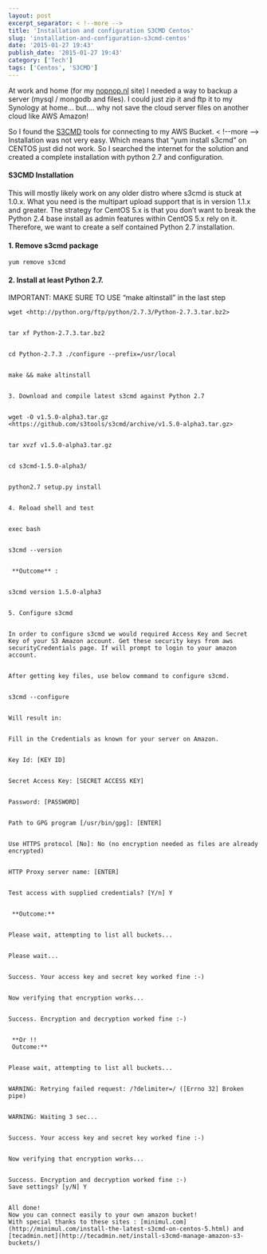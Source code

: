 ```yaml
---
layout: post
excerpt_separator: < !--more -->
title: 'Installation and configuration S3CMD Centos'
slug: 'installation-and-configuration-s3cmd-centos'
date: '2015-01-27 19:43'
publish_date: '2015-01-27 19:43'
category: ['Tech']
tags: ['Centos', 'S3CMD']
---
```

At work and home (for my [nopnop.nl](http://nopnop.nl/) site) I needed a way
to backup a server (mysql / mongodb and files). I could just zip it and ftp it
to my Synology at home… but…. why not save the cloud server files on another
cloud like AWS Amazon!

So I found the [S3CMD](http://s3tools.org/s3cmd) tools for connecting to my
AWS Bucket.
< !--more -->
Installation was not very easy. Which means that “yum install s3cmd” on CENTOS
just did not work. So I searched the internet for the solution and created a
complete installation with python 2.7 and configuration.

#### S3CMD Installation

This will mostly likely work on any older distro where s3cmd is stuck at
1.0.x. What you need is the multipart upload support that is in version 1.1.x
and greater. The strategy for CentOS 5.x is that you don’t want to break the
Python 2.4 base install as admin features within CentOS 5.x rely on it.
Therefore, we want to create a self contained Python 2.7 installation.

#### 1\. Remove s3cmd package

    
    
    yum remove s3cmd

#### 2\. Install at least Python 2.7.

IMPORTANT: MAKE SURE TO USE “make altinstall” in the last step

    
    
    wget <http://python.org/ftp/python/2.7.3/Python-2.7.3.tar.bz2>
    
    
    tar xf Python-2.7.3.tar.bz2
    
    
    cd Python-2.7.3 ./configure --prefix=/usr/local
    
    
    make && make altinstall
    
    
    3. Download and compile latest s3cmd against Python 2.7
    
    
    wget -O v1.5.0-alpha3.tar.gz <https://github.com/s3tools/s3cmd/archive/v1.5.0-alpha3.tar.gz>
    
    
    tar xvzf v1.5.0-alpha3.tar.gz
    
    
    cd s3cmd-1.5.0-alpha3/
    
    
    python2.7 setup.py install
    
    
    4. Reload shell and test
    
    
    exec bash
    
    
    s3cmd --version
    
    
     **Outcome** :
    
    
    s3cmd version 1.5.0-alpha3
    
    
    5. Configure s3cmd
    
    
    In order to configure s3cmd we would required Access Key and Secret Key of your S3 Amazon account. Get these security keys from aws securityCredentials page. If will prompt to login to your amazon account.
    
    
    After getting key files, use below command to configure s3cmd.
    
    
    s3cmd --configure
    
    
    Will result in:
    
    
    Fill in the Credentials as known for your server on Amazon.
    
    
    Key Id: [KEY ID]
    
    
    Secret Access Key: [SECRET ACCESS KEY]
    
    
    Password: [PASSWORD]
    
    
    Path to GPG program [/usr/bin/gpg]: [ENTER]
    
    
    Use HTTPS protocol [No]: No (no encryption needed as files are already encrypted)
    
    
    HTTP Proxy server name: [ENTER]
    
    
    Test access with supplied credentials? [Y/n] Y
    
    
     **Outcome:**
    
    
    Please wait, attempting to list all buckets...
    
    
    Please wait...
    
    
    Success. Your access key and secret key worked fine :-)
    
    
    Now verifying that encryption works...
    
    
    Success. Encryption and decryption worked fine :-)
    
    
     **Or !!  
     Outcome:**
    
    
    Please wait, attempting to list all buckets...
    
    
    WARNING: Retrying failed request: /?delimiter=/ ([Errno 32] Broken pipe)
    
    
    WARNING: Waiting 3 sec...
    
    
    Success. Your access key and secret key worked fine :-)
    
    
    Now verifying that encryption works...
    
    
    Success. Encryption and decryption worked fine :-)  
    Save settings? [y/N] Y
    
    
    All done!  
    Now you can connect easily to your own amazon bucket!  
    With special thanks to these sites : [minimul.com](http://minimul.com/install-the-latest-s3cmd-on-centos-5.html) and [tecadmin.net](http://tecadmin.net/install-s3cmd-manage-amazon-s3-buckets/)

